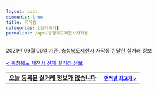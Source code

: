 ```yaml
---
layout: post
comments: true
title: 자작동
categories: [실거래가]
permalink: /apt/충청북도제천시자작동
---
```


2021년 09월 06일 기준, <a href="/apt/충청북도제천시">충청북도제천시</a> 자작동 한달간 실거래 정보

<a style="color: blue;" href="/apt/충청북도제천시">< 충청북도 제천시 전체 실거래 정보</a>
<!---- start ---->
<table>
  <tr>
    <td colspan="4" style="font-weight: bold;"><a href="/apt/충청북도제천시자작동{name_without_space}">오늘 등록된 실거래 정보가 없습니다</a> &nbsp;&nbsp;&nbsp; <a style="color: blue; font-size: smaller;" href="/apt/충청북도제천시자작동{name_without_space}">면적별 최고가 ></a></td>
  </tr>
    
</table>
<!---- end ---->
    